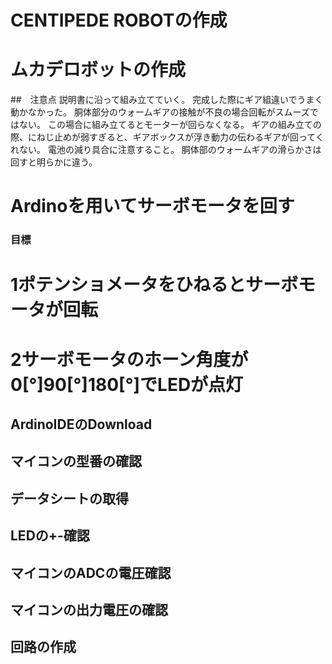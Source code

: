 # CENTIPEDE ROBOTの作成
# ムカデロボットの作成
##　注意点
説明書に沿って組み立てていく。
完成した際にギア組違いでうまく動かなかった。
胴体部分のウォームギアの接触が不良の場合回転がスムーズではない。
この場合に組み立てるとモーターが回らなくなる。
ギアの組み立ての際、にねじ止めが弱すぎると、ギアボックスが浮き動力の伝わるギアが回ってくれない。
電池の減り具合に注意すること。
胴体部のウォームギアの滑らかさは回すと明らかに違う。


# Ardinoを用いてサーボモータを回す
### 目標
# 1ポテンショメータをひねるとサーボモータが回転
# 2サーボモータのホーン角度が0[°]90[°]180[°]でLEDが点灯


## ArdinoIDEのDownload
## マイコンの型番の確認
## データシートの取得
## LEDの+-確認
## マイコンのADCの電圧確認
## マイコンの出力電圧の確認
## 回路の作成
